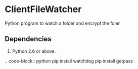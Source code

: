 ClientFileWatcher
========
Python program to watch a folder and encrypt the foler

Dependencies
------------
1. Python 2.6 or above.

.. code-block:: python
pip install watchdog
pip install getpass
